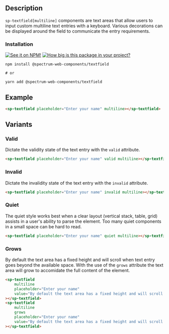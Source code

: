 ## Description

`sp-textfield[multiline]` components are text areas that allow users to input custom multiline text entries with a keyboard. Various decorations can be displayed around the field to communicate the entry requirements.

### Installation

[![See it on NPM!](https://img.shields.io/npm/v/@spectrum-web-components/textfield?style=for-the-badge)](https://www.npmjs.com/package/@spectrum-web-components/textfield)
[![How big is this package in your project?](https://img.shields.io/bundlephobia/minzip/@spectrum-web-components/textfield?style=for-the-badge)](https://bundlephobia.com/result?p=@spectrum-web-components/textfield)

```
npm install @spectrum-web-components/textfield

# or

yarn add @spectrum-web-components/textfield
```

## Example

```html
<sp-textfield placeholder="Enter your name" multiline></sp-textfield>
```

## Variants

### Valid

Dictate the validity state of the text entry with the `valid` attribute.

```html
<sp-textfield placeholder="Enter your name" valid multiline></sp-textfield>
```

### Invalid

Dictate the invalidity state of the text entry with the `invalid` attribute.

```html
<sp-textfield placeholder="Enter your name" invalid multiline></sp-textfield>
```

### Quiet

The quiet style works best when a clear layout (vertical stack, table, grid) assists in a user's ability to parse the element. Too many quiet components in a small space can be hard to read.

```html
<sp-textfield placeholder="Enter your name" quiet multiline></sp-textfield>
```

### Grows

By default the text area has a fixed height and will scroll when text entry goes beyond the available space. With the use of the `grows` attribute the text area will grow to accomidate the full content of the element.

```html
<sp-textfield
    multiline
    placeholder="Enter your name"
    value="By default the text area has a fixed height and will scroll when text entry goes beyond the available space. With the use of the `grows` attribute the text area will grow to accomidate the full content of the element."
></sp-textfield>
<sp-textfield
    multiline
    grows
    placeholder="Enter your name"
    value="By default the text area has a fixed height and will scroll when text entry goes beyond the available space. With the use of the `grows` attribute the text area will grow to accomidate the full content of the element."
></sp-textfield>
```
